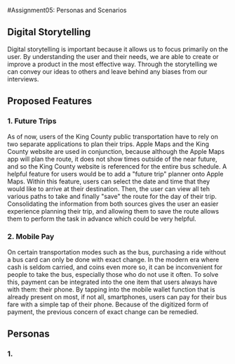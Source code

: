 #Assignment05: Personas and Scenarios 

## Digital Storytelling 

Digital storytelling is important because it allows us to focus primarily on the user. By understanding the user and their needs, we are able to create or improve a product in the most effective way. Through the storytelling we can convey our ideas to others and leave behind any biases from our interviews. 

## Proposed Features 

### 1. Future Trips 
As of now, users of the King County public transportation have to rely on two separate applications to plan their trips. Apple Maps and the King County website are used in conjunction, because although the Apple Maps app will plan the route, it does not show times outside of the near future, and so the King County website is referenced for the entire bus schedule. 
A helpful feature for users would be to add a "future trip" planner onto Apple Maps. Within this feature, users can select the date and time that they would like to arrive at their destination. Then, the user can view all teh various paths to take and finally "save" the route for the day of their trip. Consolidating the information from both sources gives the user an easier experience planning their trip, and allowing them to save the route allows them to perform the task in advance which could be very helpful. 

### 2. Mobile Pay 
On certain transportation modes such as the bus, purchasing a ride without a bus card can only be done with exact change. In the modern era where cash is seldom carried, and coins even more so, it can be inconvenient for people to take the bus, especially those who do not use it often. 
To solve this, payment can be integrated into the one item that users always have with them: their phone. By tapping into the mobile wallet function that is already present on most, if not all, smartphones, users can pay for their bus fare with a simple tap of their phone. Because of the digitized form of payment, the previous concern of exact change can be remedied. 

## Personas 

### 1. 
